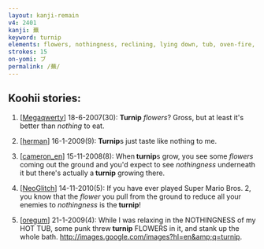 ```yaml
---
layout: kanji-remain
v4: 2401
kanji: 蕪
keyword: turnip
elements: flowers, nothingness, reclining, lying down, tub, oven-fire, drop4, barbecue
strokes: 15
on-yomi: ブ
permalink: /蕪/
---
```


## Koohii stories: 

1) [<a href="http://kanji.koohii.com/profile/Megaqwerty">Megaqwerty</a>] 18-6-2007(30): <strong>Turnip</strong> <em>flowers</em>? Gross, but at least it&#039;s better than <em>nothing</em> to eat.

2) [<a href="http://kanji.koohii.com/profile/herman">herman</a>] 16-1-2009(9): <strong>Turnip</strong>s just taste like nothing to me.

3) [<a href="http://kanji.koohii.com/profile/cameron_en">cameron_en</a>] 15-11-2008(8): When<strong> turnip</strong>s grow, you see some <em>flowers</em> coming out the ground and you&#039;d expect to see <em>nothingness</em> underneath it but there&#039;s actually a<strong> turnip</strong> growing there.

4) [<a href="http://kanji.koohii.com/profile/NeoGlitch">NeoGlitch</a>] 14-11-2010(5): If you have ever played Super Mario Bros. 2, you know that the <em>flower</em> you pull from the ground to reduce all your enemies to <em>nothingness</em> is the<strong> turnip</strong>!

5) [<a href="http://kanji.koohii.com/profile/oregum">oregum</a>] 21-1-2009(4): While I was relaxing in the NOTHINGNESS of my HOT TUB, some punk threw<strong> turnip</strong> FLOWERS in it, and stank up the whole bath. <a href="http://images.google.com/images?hl=en&amp;q=turnip">http://images.google.com/images?hl=en&amp;q=turnip</a>.

